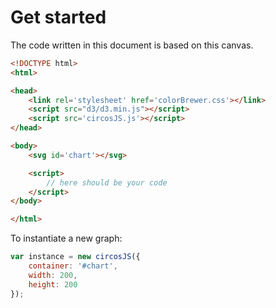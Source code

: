 # Get started

The code written in this document is based on this canvas.

```html
<!DOCTYPE html>
<html>

<head>
    <link rel='stylesheet' href='colorBrewer.css'></link>
    <script src="d3/d3.min.js"></script>
    <script src='circosJS.js'></script>
</head>

<body>
    <svg id='chart'></svg>

    <script>
        // here should be your code
    </script>
</body>

</html>

```

To instantiate a new graph:
```javascript
var instance = new circosJS({
    container: '#chart',
    width: 200,
    height: 200
});
```

